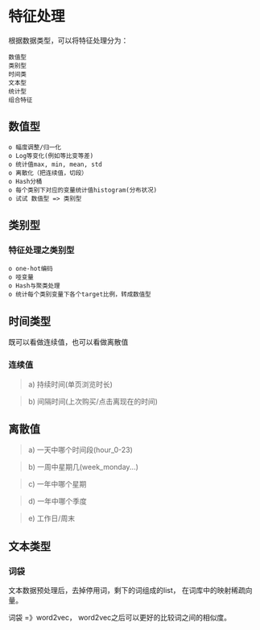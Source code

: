 # 特征处理
根据数据类型，可以将特征处理分为：
```
数值型
类别型
时间类
文本型
统计型
组合特征
```

## 数值型

```
o 幅度调整/归一化
o Log等变化(例如等比变等差)
o 统计值max, min, mean, std
o 离散化（把连续值，切段）
o Hash分桶
o 每个类别下对应的变量统计值histogram(分布状况)
o 试试 数值型 => 类别型
```

## 类别型
### 特征处理之类别型
```
o one-hot编码
o 哑变量
o Hash与聚类处理
o 统计每个类别变量下各个target比例，转成数值型
```


## 时间类型
既可以看做连续值，也可以看做离散值

### 连续值


> a) 持续时间(单页浏览时长)

> b) 间隔时间(上次购买/点击离现在的时间)



## 离散值

> a) 一天中哪个时间段(hour_0-23)

> b) 一周中星期几(week_monday...)

> c) 一年中哪个星期

> d) 一年中哪个季度

> e) 工作日/周末

## 文本类型

### 词袋

文本数据预处理后，去掉停用词，剩下的词组成的list， 在词库中的映射稀疏向量。


词袋 =》word2vec，
word2vec之后可以更好的比较词之间的相似度。
